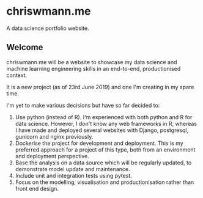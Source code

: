 # chriswmann.me
A data science portfolio website.

## Welcome
chriswmann.me will be a website to showcase my data science and machine learning engineering skills in an end-to-end, productionised context.

It is a new project (as of 23rd June 2019) and one I'm creating in my spare time.

I'm yet to make various decisions but have so far decided to:
1. Use python (instead of R). I'm experienced with both python and R for data science.  However, I don't know any web frameworks in R, whereas I have made and deployed several websites with Django, postgresql, gunicorn and nginx previously.
2. Dockerise the project for development and deployment.  This is my preferred approach for a project of this type, both from an environment and deployment perspective.
3. Base the analysis on a data source which will be regularly updated, to demonstrate model update and maintenance.
4. Include unit and integration tests using pytest.
5. Focus on the modelling, visualisation and productionisation rather than front end design.